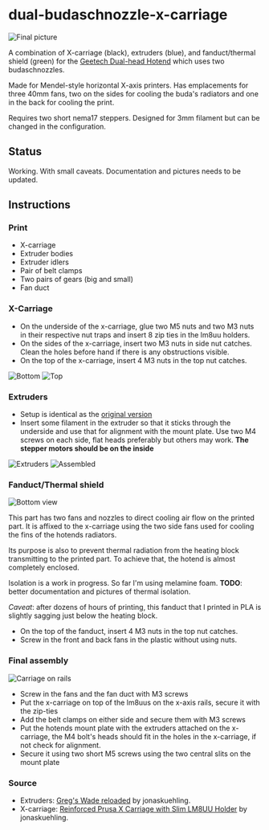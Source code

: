 dual-budaschnozzle-x-carriage
=============================

![Final picture](pics/render.PNG)

A combination of X-carriage (black), extruders (blue), and fanduct/thermal shield (green) for the [Geetech Dual-head Hotend](http://www.geeetech.com/dualhead-hotend-extruder-0350405mm-nozzle-for-3mm-filament-p-749.html) which uses two budaschnozzles.

Made for Mendel-style horizontal X-axis printers. Has emplacements for three 40mm fans, two on the sides for cooling the buda's radiators and one in the back for cooling the print.

Requires two short nema17 steppers. Designed for 3mm filament but can be changed in the configuration.

## Status

Working. With small caveats.
Documentation and pictures needs to be updated.

## Instructions

### Print
    
 * X-carriage
 * Extruder bodies
 * Extruder idlers
 * Pair of belt clamps
 * Two pairs of gears (big and small)
 * Fan duct 

### X-Carriage

 * On the underside of the x-carriage, glue two M5 nuts and two M3 nuts in their respective nut traps and insert 8 zip ties in the lm8uu holders.
 * On the sides of the x-carriage, insert two M3 nuts in side nut catches. Clean the holes before hand if there is any obstructions visible.
 * On the top of the x-carriage, insert 4 M3 nuts in the top nut catches.

![Bottom](pics/x-carriage-bottom.jpg)
![Top](pics/x-carriage-top.jpg)

### Extruders

 * Setup is identical as the [original version](http://www.thingiverse.com/thing:18379)
 * Insert some filament in the extruder so that it sticks through the underside and use that for alignment with the mount plate. Use two M4 screws on each side, flat heads preferably but others may work. **The stepper motors should be on the inside**

![Extruders](pics/extruders.jpg)
![Assembled](pics/project.jpg)

### Fanduct/Thermal shield

![Bottom view](pics/bottom-view.png)

This part has two fans and nozzles to direct cooling air flow on the printed part. It is affixed to the x-carriage using the two side fans used for cooling the fins of the hotends radiators.

Its purpose is also to prevent thermal radiation from the heating block transmitting to the printed part. To achieve that, the hotend is almost completely enclosed.

Isolation is a work in progress. So far I'm using melamine foam. **TODO**: better documentation and pictures of thermal isolation.

*Caveat*: after dozens of hours of printing, this fanduct that I printed in PLA is slightly sagging just below the heating block. 

 * On the top of the fanduct, insert 4 M3 nuts in the top nut catches.
 * Screw in the front and back fans in the plastic without using nuts.

### Final assembly

![Carriage on rails](pics/carriage_on_rails.jpg)

 * Screw in the fans and the fan duct with M3 screws
 * Put the x-carriage on top of the lm8uus on the x-axis rails, secure it with the zip-ties
 * Add the belt clamps on either side and secure them with M3 screws
 * Put the hotends mount plate with the extruders attached on the x-carriage, the M4 bolt's heads should fit in the holes in the x-carriage, if not check for alignment.
 * Secure it using two short M5 screws using the two central slits on the mount plate


### Source

 * Extruders: [Greg's Wade reloaded](http://www.thingiverse.com/thing:18379) by jonaskuehling.
 * X-carriage: [Reinforced Prusa X Carriage with Slim LM8UU Holder](http://www.thingiverse.com/thing:18657) by jonaskuehling.
